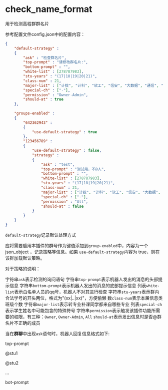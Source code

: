 # check_name_format

用于检测高程群群名片

参考配置文件config.json中的配置内容：

```json
{
    "default-strategy" :
    {
        "ask" : "检查群名片",
        "top-prompt" : "请修改群名片:",
        "bottom-prompt" : "",
        "white-list" : [278787983],
        "stu-years" : "(17|18|19|20|21)",
        "class-num" : 21,
        "major-list" : ["计拔", "计科", "软工", "信安", "大数据", "通信", "微电子", "测绘"],
        "special-ch" : ["·"],
        "permission" : "Owner-Admin",
        "should-at" : true
    },
    
    "groups-enabled" :
    {
        "642362943" :
        {
            "use-default-strategy" : true
        },
        "123456789" :
        {
            "use-default-strategy" : false,
            "strategy" :
            {
                "ask" : "test",
                "top-prompt" : "测试用，不@人",
                "bottom-prompt" : "",
                "white-list" : [278787983],
                "stu-years" : "(17|18|19|20|21)",
                "class-num" : 21,
                "major-list" : ["计拔", "计科", "软工", "信安", "大数据", "通信", "微电子", "测绘"],
                "special-ch" : ["·"],
                "permission" : "All",
                "should-at" : false
            }
        }
    }
}
```

`default-strategy`记录默认处理方式

应将需要启用本插件的群号作为键值添加到`group-enabled`中，内容为一个 json_object ，记录策略等信息。如果 `use-default-strategy`内容为 true，则在该群加载默认策略。

对于策略的说明：

字符串`ask`表示检测的询问语句
字符串`top-prompt`表示机器人发出的消息的头部提示信息
字符串`bottom-prompt`表示机器人发出的消息的底部提示信息
列表`white-list`表示白名单人员的qq号，机器人不对其进行检查
字符串`stu-years`表示群内合法学号的开头两位，格式为"(xx|..|xx)"，方便偷懒
数`class-num`表示本届信息类班级个数
字符串`major-list`表示转专业补课同学都来自哪些专业
列表`special-ch`表示学生姓名中可能包含的特殊符号
字符串`permission`表示触发该插件功能所需要的权限，有三种：`Owner`, `Owner-Admin`, `All`
`should-at`表示发出信息时是否@群名片不正确的成员

当在**群聊**中出现`ask`语句时，机器人回复信息格式如下:

top-prompt

@stu1

@stu2

...

bot-prompt